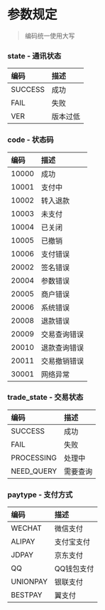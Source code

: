 # 参数规定

> 编码统一使用大写

### state - 通讯状态

| **编码** | **描述** |
| :--- | :--- |
| SUCCESS | 成功 |
| FAIL | 失败 |
| VER | 版本过低 |

### code - 状态码

| **编码** | **描述** |
| :--- | :--- |
| 10000 | 成功 |
| 10001 | 支付中 |
| 10002 | 转入退款 |
| 10003 | 未支付 |
| 10004 | 已关闭 |
| 10005 | 已撤销 |
| 10006 | 支付错误 |
| 20002 | 签名错误 |
| 20004 | 参数错误 |
| 20005 | 商户错误 |
| 20006 | 系统错误 |
| 20008 | 退款错误 |
| 20009 | 交易查询错误 |
| 20010 | 退款查询错误 |
| 20011 | 交易撤销错误 |
| 30001 | 网络异常 |

### trade\_state - 交易状态

| **编码** | **描述** |
| :--- | :--- |
| SUCCESS | 成功 |
| FAIL | 失败 |
| PROCESSING | 处理中 |
| NEED\_QUERY | 需要查询 |

### paytype - 支付方式

| **编码** | **描述** |
| :--- | :--- |
| WECHAT | 微信支付 |
| ALIPAY | 支付宝支付 |
| JDPAY | 京东支付 |
| QQ | QQ钱包支付 |
| UNIONPAY | 银联支付 |
| BESTPAY | 翼支付 |




